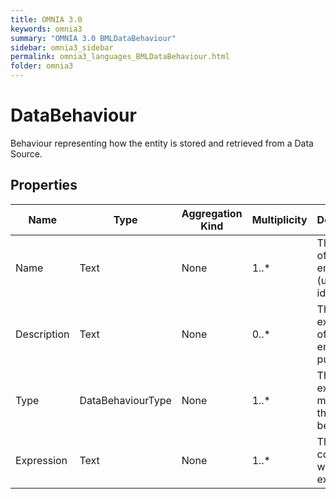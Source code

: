 ```yaml
---
title: OMNIA 3.0
keywords: omnia3
summary: "OMNIA 3.0 BMLDataBehaviour"
sidebar: omnia3_sidebar
permalink: omnia3_languages_BMLDataBehaviour.html
folder: omnia3
---
```


# DataBehaviour
Behaviour representing how the entity is stored and retrieved from a Data Source.
## Properties
|Name|Type|Aggregation Kind|Multiplicity|Description|
|--|--|--|--|--|
|Name|Text|None|1..*|The name of the entity (unique identifier).|
|Description|Text|None|0..*|The textual explanation of the entities' purpose.|
|Type|DataBehaviourType|None|1..*|The execution moment of the behaviour.|
|Expression|Text|None|1..*|The C# code that will be executed.|

